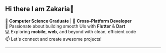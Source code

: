 ## Hi there I am Zakaria👋

👋 **Computer Science Graduate** | 🚀 **Cross-Platform Developer**  
💙 Passionate about building smooth UIs with **Flutter** & **Dart**  
💻 Exploring **mobile**, **web**, and beyond with clean, efficient code  
📫 Let's connect and create awesome projects!

---
